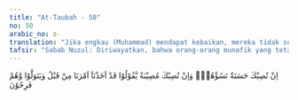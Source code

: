 ```yaml
---
title: "At-Taubah - 50"
no: 50
arabic_no: ٥٠
translation: "Jika engkau (Muhammad) mendapat kebaikan, mereka tidak senang; tetapi jika engkau ditimpa bencana, mereka berkata, “Sungguh, sejak semula kami telah berhati-hati (tidak pergi berperang),” dan mereka berpaling dengan (perasaan) gembira."
tafsir: "Sabab Nuzul: Diriwayatkan, bahwa orang-orang munafik yang tetap tinggal di Medinah dan tidak pergi berperang selalu menyiarkan berita-berita bohong yang menyangkut diri Nabi Muhammad dan sahabat-sahabatnya. Mereka berkata, \"Muhammad dan sahabat-sahabatnya mendapat kesulitan dalam perjalanan dan mereka dalam keadaan bahaya.\" Tetapi tidak lama kemudian ternyata bahwa apa yang disiarkan orang-orang munafik itu bohong belaka. Nabi Muhammad dan sahabat-sahabatnya tetap dalam keadaan baik, tidak kurang suatu apa pun. Berdasarkan kenyataan yang tidak dapat disangkal itu, timbullah kebencian orang-orang munafik itu dan turunlah ayat ini. (Fath al-Qadir 2/370).\n\nAyat ini menjelaskan bahwa salah satu kebohongan orang munafik itu apabila Rasulullah dan sahabat-sahabatnya memperoleh hal-hal yang menyenangkan seperti ganimah, kemenangan, dan lainnya, sebagaimana yang telah diperolehnya dalam Perang Badar, mereka menggerutu merasa kecewa dan gelisah, karena kebencian dan iri hati. Sebaliknya jika Nabi Muhammad dan sahabat-sahabatnya mendapat kesulitan dan kekalahan, sebagaimana yang dialami dalam Perang Uhud, mereka senang dan memuji diri sendiri karena telah mengambil keputusan untuk menghindar dari perang. Mereka berkata, \"Memang setiap menghadapi sesuatu, kami sangat hati-hati dan mempertimbangkan masak-masak jauh sebelumnya.\"\n\nMasing-masing membanggakan pikiran dan pertimbangan yang telah dikemukakannya. Memuji-muji perbuatannya, merasa beruntung tidak ikut pergi berperang dan tidak mengalami kesulitan dan kebinasaan. Akhirnya mereka bubar dalam keadaan senang dan merasa gembira atas bencana yang telah menimpa Nabi Muhammad dan sahabat-sahabatnya."
---
```


اِنْ تُصِبْكَ حَسَنَةٌ تَسُؤْهُمْۚ وَاِنْ تُصِبْكَ مُصِيْبَةٌ يَّقُوْلُوْا قَدْ اَخَذْنَآ اَمْرَنَا مِنْ قَبْلُ وَيَتَوَلَّوْا وَّهُمْ فَرِحُوْنَ 
